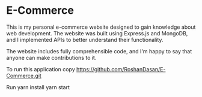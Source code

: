 # E-Commerce
This is my personal e-commerce website designed to gain knowledge about web development. The website was built using Express.js and MongoDB, and I implemented APIs to better understand their functionality.

The website includes fully comprehensible code, and I'm happy to say that anyone can make contributions to it.

To run this application
copy
    https://github.com/RoshanDasan/E-Commerce.git

Run
   yarn install
   yarn start

